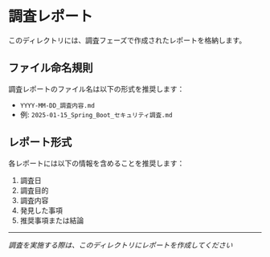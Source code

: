 # 調査レポート

このディレクトリには、調査フェーズで作成されたレポートを格納します。

## ファイル命名規則

調査レポートのファイル名は以下の形式を推奨します：

- `YYYY-MM-DD_調査内容.md`
- 例: `2025-01-15_Spring_Boot_セキュリティ調査.md`

## レポート形式

各レポートには以下の情報を含めることを推奨します：

1. 調査日
2. 調査目的
3. 調査内容
4. 発見した事項
5. 推奨事項または結論

---
*調査を実施する際は、このディレクトリにレポートを作成してください*
